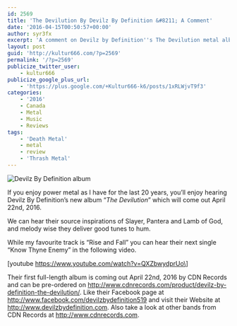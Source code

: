 ```yaml
---
id: 2569
title: 'The Devilution By Devilz By Definition &#8211; A Comment'
date: '2016-04-15T00:50:57+00:00'
author: syr3fx
excerpt: 'A comment on Devilz by Definition''s The Devilution metal album.'
layout: post
guid: 'http://kultur666.com/?p=2569'
permalink: '/?p=2569'
publicize_twitter_user:
    - kultur666
publicize_google_plus_url:
    - 'https://plus.google.com/+Kultur666-k6/posts/1xRLWjvT9f3'
categories:
    - '2016'
    - Canada
    - Metal
    - Music
    - Reviews
tags:
    - 'Death Metal'
    - metal
    - review
    - 'Thrash Metal'
---
```


![Devilz By Definition album](http://localhost:8080/wp-content/uploads/2016/04/devilz-by-definition-album.jpg)

If you enjoy power metal as I have for the last 20 years, you’ll enjoy hearing Devilz By Definition’s new album “*The Devilution*” which will come out April 22nd, 2016.

We can hear their source inspirations of Slayer, Pantera and Lamb of God, and melody wise they deliver good tunes to hum.

While my favourite track is “Rise and Fall” you can hear their next single “Know Thyne Enemy” in the following video.

\[youtube https://www.youtube.com/watch?v=QXZbwydprUo\]

Their first full-length album is coming out April 22nd, 2016 by CDN Records and can be pre-ordered on <http://www.cdnrecords.com/product/devilz-by-definition-the-devilution/>. Like their Facebook page at <http://www.facebook.com/devilzbydefinition519> and visit their Website at <http://www.devilzbydefinition.com>. Also take a look at other bands from CDN Records at <http://www.cdnrecords.com>.